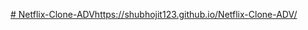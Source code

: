[# Netflix-Clone-ADV](https://shubhojit123.github.io/Netflix-Clone-ADV/)https://shubhojit123.github.io/Netflix-Clone-ADV/
